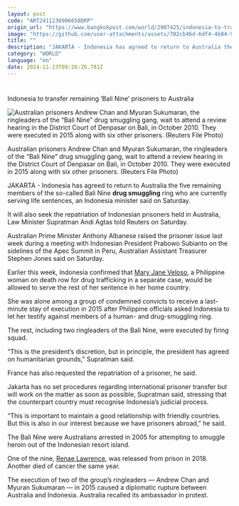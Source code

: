 ```yaml
---
layout: post
code: "ART2411230906658DRP"
origin_url: "https://www.bangkokpost.com/world/2907425/indonesia-to-transfer-remaining-bali-nine-prisoners-to-australia"
image: "https://github.com/user-attachments/assets/702cb46d-6df4-4b84-9cda-63cd14e363af"
title: ""
description: "JAKARTA - Indonesia has agreed to return to Australia the five remaining members of the so-called Bali Nine  drug smuggling  ring who are currently serving life sentences, an Indonesia minister said on Saturday."
category: "WORLD"
language: "en"
date: 2024-11-23T09:26:26.781Z
---
```


# 

Indonesia to transfer remaining ‘Bali Nine’ prisoners to Australia

![Australian prisoners Andrew Chan and Myuran Sukumaran, the ringleaders of the “Bali Nine” drug smuggling gang, wait to attend a review hearing in the District Court of Denpasar on Bali, in October 2010. They were executed in 2015 along with six other prisoners. (Reuters File Photo)](https://github.com/user-attachments/assets/b9e80975-59be-47d4-9f7c-799fd10d9320)

Australian prisoners Andrew Chan and Myuran Sukumaran, the ringleaders of the “Bali Nine” drug smuggling gang, wait to attend a review hearing in the District Court of Denpasar on Bali, in October 2010. They were executed in 2015 along with six other prisoners. (Reuters File Photo)

JAKARTA - Indonesia has agreed to return to Australia the five remaining members of the so-called Bali Nine **drug smuggling** ring who are currently serving life sentences, an Indonesia minister said on Saturday.

It will also seek the repatriation of Indonesian prisoners held in Australia, Law Minister Supratman Andi Agtas told Reuters on Saturday.

Australian Prime Minister Anthony Albanese raised the prisoner issue last week during a meeting with Indonesian President Prabowo Subianto on the sidelines of the Apec Summit in Peru, Australian Assistant Treasurer Stephen Jones said on Saturday.

Earlier this week, Indonesia confirmed that [Mary Jane Veloso](https://www.bangkokpost.com/world/2905461/philippines-to-repatriate-filipina-drug-convict-from-indonesia), a Philippine woman on death row for drug trafficking in a separate case, would be allowed to serve the rest of her sentence in her home country.

She was alone among a group of condemned convicts to receive a last-minute stay of execution in 2015 after Philippine officials asked Indonesia to let her testify against members of a human- and drug-smuggling ring.

The rest, including two ringleaders of the Bali Nine, were executed by firing squad.

“This is the president’s discretion, but in principle, the president has agreed on humanitarian grounds,” Supratman said.

France has also requested the repatriation of a prisoner, he said.

Jakarta has no set procedures regarding international prisoner transfer but will work on the matter as soon as possible, Supratman said, stressing that the counterpart country must recognise Indonesia’s judicial process.

“This is important to maintain a good relationship with friendly countries. But this is also in our interest because we have prisoners abroad,” he said.

The Bali Nine were Australians arrested in 2005 for attempting to smuggle heroin out of the Indonesian resort island.

One of the nine, [Renae Lawrence](https://www.bangkokpost.com/world/1580230/released-bali-smuggler-returns-home-faces-more-charges), was released from prison in 2018. Another died of cancer the same year.

The execution of two of the group’s ringleaders — Andrew Chan and Myuran Sukumaran — in 2015 caused a diplomatic rupture between Australia and Indonesia. Australia recalled its ambassador in protest.
